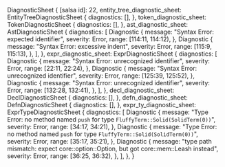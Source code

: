 DiagnosticSheet {
    [salsa id]: 22,
    entity_tree_diagnostic_sheet: EntityTreeDiagnosticSheet {
        diagnostics: [],
    },
    token_diagnostic_sheet: TokenDiagnosticSheet {
        diagnostics: [],
    },
    ast_diagnostic_sheet: AstDiagnosticSheet {
        diagnostics: [
            Diagnostic {
                message: "Syntax Error: expected identifier",
                severity: Error,
                range: [114:11, 114:12),
            },
            Diagnostic {
                message: "Syntax Error: excessive indent",
                severity: Error,
                range: [115:9, 115:13),
            },
        ],
    },
    expr_diagnostic_sheet: ExprDiagnosticSheet {
        diagnostics: [
            Diagnostic {
                message: "Syntax Error: unrecognized identifier",
                severity: Error,
                range: [22:11, 22:24),
            },
            Diagnostic {
                message: "Syntax Error: unrecognized identifier",
                severity: Error,
                range: [125:39, 125:52),
            },
            Diagnostic {
                message: "Syntax Error: unrecognized identifier",
                severity: Error,
                range: [132:28, 132:41),
            },
        ],
    },
    decl_diagnostic_sheet: DeclDiagnosticSheet {
        diagnostics: [],
    },
    defn_diagnostic_sheet: DefnDiagnosticSheet {
        diagnostics: [],
    },
    expr_ty_diagnostic_sheet: ExprTypeDiagnosticSheet {
        diagnostics: [
            Diagnostic {
                message: "Type Error: no method named `push` for type `FluffyTerm::Solid(SolidTerm(0))`",
                severity: Error,
                range: [34:17, 34:21),
            },
            Diagnostic {
                message: "Type Error: no method named `push` for type `FluffyTerm::Solid(SolidTerm(0))`",
                severity: Error,
                range: [35:17, 35:21),
            },
            Diagnostic {
                message: "type path mismatch: expect core::option::Option, but got core::mem::Leash instead",
                severity: Error,
                range: [36:25, 36:32),
            },
        ],
    },
}
